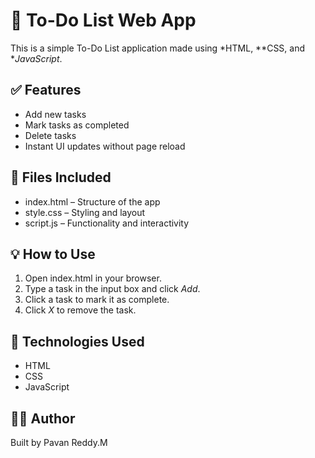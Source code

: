 # 📝 To-Do List Web App

This is a simple To-Do List application made using *HTML, **CSS, and **JavaScript*.

## ✅ Features

- Add new tasks
- Mark tasks as completed
- Delete tasks
- Instant UI updates without page reload

## 📁 Files Included

- index.html – Structure of the app
- style.css – Styling and layout
- script.js – Functionality and interactivity

## 💡 How to Use

1. Open index.html in your browser.
2. Type a task in the input box and click *Add*.
3. Click a task to mark it as complete.
4. Click *X* to remove the task.

## 📌 Technologies Used

- HTML
- CSS
- JavaScript

## 🙋‍♂ Author

Built by Pavan Reddy.M
